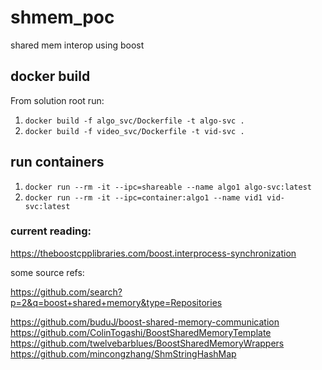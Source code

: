 # shmem_poc
shared mem interop using boost

## docker build
From solution root run:

1. `docker build -f algo_svc/Dockerfile -t algo-svc .`
2. `docker build -f video_svc/Dockerfile -t vid-svc .`

## run containers
1. `docker run --rm -it --ipc=shareable --name algo1 algo-svc:latest`
2. `docker run --rm -it --ipc=container:algo1 --name vid1 vid-svc:latest`

### current reading:

https://theboostcpplibraries.com/boost.interprocess-synchronization

some source refs:

https://github.com/search?p=2&q=boost+shared+memory&type=Repositories

https://github.com/buduJ/boost-shared-memory-communication
https://github.com/ColinTogashi/BoostSharedMemoryTemplate
https://github.com/twelvebarblues/BoostSharedMemoryWrappers
https://github.com/mincongzhang/ShmStringHashMap



